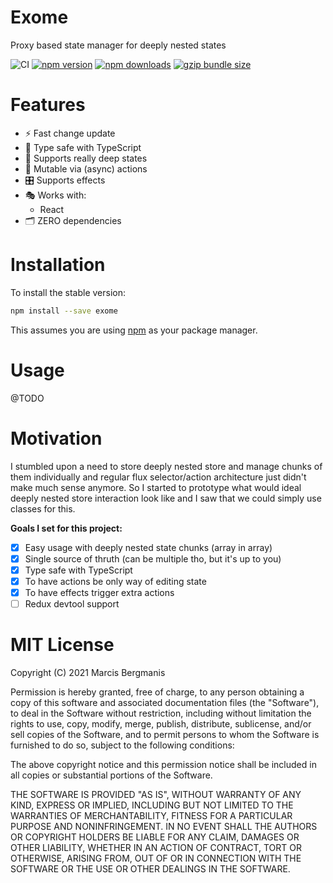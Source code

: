 # Exome
Proxy based state manager for deeply nested states

![CI](https://img.shields.io/github/workflow/status/Marcisbee/exome/CI?style=flat-square)
[![npm version](https://img.shields.io/npm/v/exome.svg?style=flat-square)](https://www.npmjs.com/package/exome)
[![npm downloads](https://img.shields.io/npm/dm/exome.svg?style=flat-square)](https://www.npmjs.com/package/exome)
[![gzip bundle size](https://img.shields.io/bundlephobia/minzip/exome?style=flat-square)](https://bundlephobia.com/result?p=exome)

# Features
- ⚡️ Fast change update
- 👮 Type safe with TypeScript
- 🎡 Supports really deep states
- 🧮 Mutable via (async) actions
- 🎛 Supports effects
- 🎭 Works with:
  - React
- 🗂 ZERO dependencies

# Installation
To install the stable version:
```bash
npm install --save exome
```
This assumes you are using [npm](https://www.npmjs.com/package/exome) as your package manager.

# Usage
@TODO

# Motivation
I stumbled upon a need to store deeply nested store and manage chunks of them individually and regular flux selector/action architecture just didn't make much sense anymore. So I started to prototype what would ideal deeply nested store interaction look like and I saw that we could simply use classes for this.

**Goals I set for this project:**

- [x] Easy usage with deeply nested state chunks (array in array)
- [x] Single source of thruth (can be multiple tho, but it's up to you)
- [x] Type safe with TypeScript
- [x] To have actions be only way of editing state
- [x] To have effects trigger extra actions
- [ ] Redux devtool support

# MIT License
Copyright (C) 2021 Marcis Bergmanis

Permission is hereby granted, free of charge, to any person obtaining a copy of this software and associated documentation files (the "Software"), to deal in the Software without restriction, including without limitation the rights to use, copy, modify, merge, publish, distribute, sublicense, and/or sell copies of the Software, and to permit persons to whom the Software is furnished to do so, subject to the following conditions:

The above copyright notice and this permission notice shall be included in all copies or substantial portions of the Software.

THE SOFTWARE IS PROVIDED "AS IS", WITHOUT WARRANTY OF ANY KIND, EXPRESS OR IMPLIED, INCLUDING BUT NOT LIMITED TO THE WARRANTIES OF MERCHANTABILITY, FITNESS FOR A PARTICULAR PURPOSE AND NONINFRINGEMENT. IN NO EVENT SHALL THE AUTHORS OR COPYRIGHT HOLDERS BE LIABLE FOR ANY CLAIM, DAMAGES OR OTHER LIABILITY, WHETHER IN AN ACTION OF CONTRACT, TORT OR OTHERWISE, ARISING FROM, OUT OF OR IN CONNECTION WITH THE SOFTWARE OR THE USE OR OTHER DEALINGS IN THE SOFTWARE.

